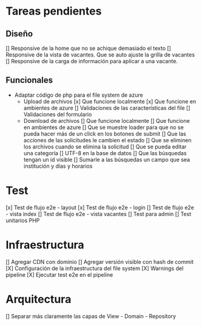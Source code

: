 # Tareas pendientes

## Diseño

[] Responsive de la home que no se achique demasiado el texto
[] Responsive de la vista de vacantes. Que se auto ajuste la grilla de vacantes
[] Responsive de la carga de información para aplicar a una vacante.

## Funcionales

+ Adaptar código de php para el file system de azure
  - Upload de archivos
    [x] Que funcione localmente
    [x] Que funcione en ambientes de azure
    [] Validaciones de las características del file
    [] Validaciones del formulario
  - Download de archivos
    [] Que funcione localmente
    [] Que funcione en ambientes de azure
    [] Que se muestre loader para que no se pueda hacer más de un click en los botones de submit
[] Que las acciones de las solicitudes le cambien el estado
[] Que se eliminen los archivos cuando se elimina la solicitud
[] Que se pueda editar una categoría
[] UTF-8 en la base de datos
[] Que las búsquedas tengan un id visible
[] Sumarle a las búsquedas un campo que sea institución y días y horarios

# Test

[x] Test de flujo e2e - layout
[x] Test de flujo e2e - login
[] Test de flujo e2e - vista index
[] Test de flujo e2e - vista vacantes
[] Test para admin
[] Test unitarios PHP

# Infraestructura

[] Agregar CDN con dominio
[] Agregar versión visible con hash de commit
[X] Configuración de la infraestructura del file system
[X] Warnings del pipeline
[X] Ejecutar test e2e en el pipeline

# Arquitectura

[] Separar más claramente las capas de View - Domain - Repository